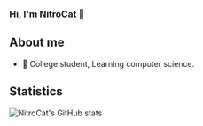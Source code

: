 ### Hi, I'm NitroCat 👋

## About me
- 🍻 College student, Learning computer science.

## Statistics
![NitroCat's GitHub stats](https://github-readme-stats.vercel.app/api?username=nitrocatlyn) 
